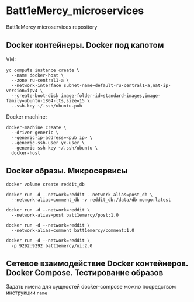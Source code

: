 # Batt1eMercy_microservices
Batt1eMercy microservices repository  

## Docker контейнеры. Docker под капотом
VM:
```
yc compute instance create \
  --name docker-host \
  --zone ru-central1-a \
  --network-interface subnet-name=default-ru-central1-a,nat-ip-version=ipv4 \
  --create-boot-disk image-folder-id=standard-images,image-family=ubuntu-1804-lts,size=15 \
  --ssh-key ~/.ssh/ubuntu.pub
```
  
Docker machine:  
```
docker-machine create \
  --driver generic \
  --generic-ip-address=<pub ip> \
  --generic-ssh-user yc-user \
  --generic-ssh-key ~/.ssh/ubuntu \
  docker-host
```
## Docker образы. Микросервисы

``` docker volume create reddit_db ```
```
docker run -d --network=reddit --network-alias=post_db \
  --network-alias=comment_db -v reddit_db:/data/db mongo:latest
```
```
docker run -d --network=reddit \
  --network-alias=post batt1emercy/post:1.0
```
```
docker run -d --network=reddit \
  --network-alias=comment batt1emercy/comment:1.0
```
```
docker run -d --network=reddit \
  -p 9292:9292 batt1emercy/ui:2.0
```
## Сетевое взаимодействие Docker контейнеров. Docker Compose. Тестирование образов  
  
Задать имена для сущностей docker-compose можно посредством инструкции ```name```  
